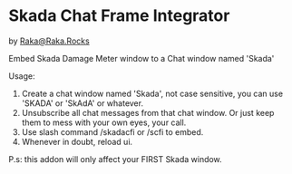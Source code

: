Skada Chat Frame Integrator
=======
by Raka@Raka.Rocks

Embed Skada Damage Meter window to a Chat window named 'Skada'

Usage:
<ol>
<li>Create a chat window named 'Skada', not case sensitive, you can use 'SKADA' or 'SkAdA' or whatever.</li>
<li>Unsubscribe all chat messages from that chat window. Or just keep them to mess with your own eyes, your call.</li>
<li>Use slash command /skadacfi or /scfi to embed.</li>
<li>Whenever in doubt, reload ui.</li>
</ol>

P.s: this addon will only affect your FIRST Skada window.
